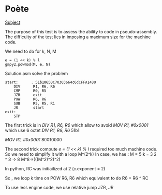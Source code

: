 # Poète

[Subject](https://hackropole.fr/fr/challenges/hardware/fcsc2025-hardware-proof-of-elapsed-time/)

The purpose of this test is to assess the ability to code in pseudo-assembly. The difficulty of the test lies in imposing a maximum size for the machine code.

We need to do for k, N, M 
```
e = (1 << k) % l
gmpy2.powmod(M, e, N)
```



Solution.asm solve the problem
```
start:      ; 51b10650C70303664c6dCFFA1400
    DIV      R1, R6, R6 
    CMP      R0, R5    
    JZR      exit
    POW      R6, R6
    SUB      R5, R5, R1   
    JR       start
exit:
    STP
```

The first trick is in  *DIV R1, R6, R6* which allow to avoid *MOV R1, #0x0001* which use 6 octet
*DIV R1, R6, R6*
51b1

*MOV R1, #0x0001*
80010000

The second trick compute *e = (1 << k) % l* required too much machine code. So we need to simplify it with a loop
M^(2^k) 
In  case, we hae : 
M = 5 
k = 3
2 ^ 3 => 8
M^8=>(((M^2)^2)^2)

In python, RC was initiailized at 2  (c.exponent = 2)

So , we loop k time on
POW      R6, R6
which equivalent to do
R6 = R6 ^ RC

To use less engine code, we use relative jump JZR, JR
